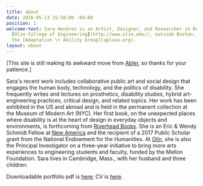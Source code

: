 ```yaml
---
title: about
date: 2016-05-13 15:58:00 -04:00
position: 1
welcome-text: Sara Hendren is an Artist, Designer, and Researcher in Residence at
  [Olin College of Engineering](http://www.olin.edu/), outside Boston, where she runs
  the [Adaptation \+ Ability Group](aplusa.org).
layout: about
---
```


[This site is still making its awkward move from [Abler](https://ablersite.org/), so thanks for your patience.]

Sara's recent work includes collaborative public art and social design that engages the human body, technology, and the politics of disability. She frequently writes and lectures on prosthetics, disability studies, hybrid art-engineering practices, critical design, and related topics. Her work has been exhibited in the US and abroad and is held in the permanent collection at the Museum of Modern Art (NYC). Her first book, on the unexpected places where disability is at the heart of design in everyday objects and environments, is forthcoming from [Riverhead Books](http://www.penguin.com/meet/publishers/riverhead/?ref=2B4575AB81AF). She is an Eric & Wendy Schmidt Fellow at [New America](https://www.newamerica.org/fellows/current-roster/) and the recipient of a 2017 Public Scholar grant from the National Endowment for the Humanities. At [Olin](http://www.olin.edu/), she is also the Principal Investigator on a three-year initiative to bring more arts experiences to engineering students and faculty, funded by the Mellon Foundation. Sara lives in Cambridge, Mass., with her husband and three children.

Downloadable portfolio pdf is [here](https://drive.google.com/file/d/0B59TJ2hc29NFYmFfZUYwUlNKNHc/view?usp=sharing); CV is [here](https://drive.google.com/file/d/0B59TJ2hc29NFTTVmX0Q5R05ZZWs/view?usp=sharing).


